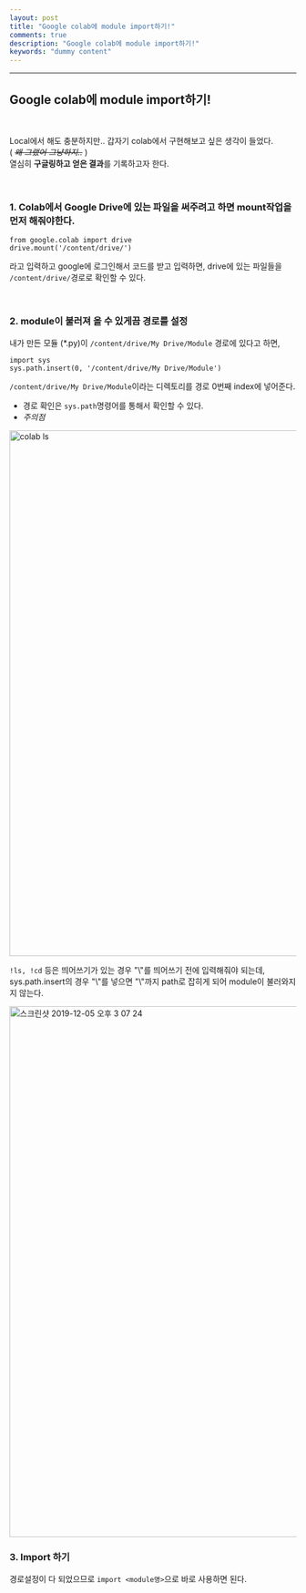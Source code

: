 ```yaml
---
layout: post
title: "Google colab에 module import하기!"
comments: true
description: "Google colab에 module import하기!"
keywords: "dummy content"
---
```

---

## Google colab에 module import하기!

<br/>

Local에서 해도 충분하지만.. 갑자기 colab에서 구현해보고 싶은 생각이 들었다.  
( ~~*왜 그랬어 그냥하지..*~~ )  
열심히 **구글링하고 얻은 결과**를 기록하고자 한다.  

<br/>

### 1. Colab에서 Google Drive에 있는 파일을 써주려고 하면 mount작업을 먼저 해줘야한다.

```
from google.colab import drive
drive.mount('/content/drive/')
```
라고 입력하고 google에 로그인해서 코드를 받고 입력하면, drive에 있는 파일들을 `/content/drive/`경로로 확인할 수 있다.   

<br/>

### 2. module이 불러져 올 수 있게끔 경로를 설정

내가 만든 모듈 (*.py)이 `/content/drive/My Drive/Module` 경로에 있다고 하면, 
```
import sys
sys.path.insert(0, '/content/drive/My Drive/Module')
```
 `/content/drive/My Drive/Module`이라는 디렉토리를 경로 0번째 index에 넣어준다.

- 경로 확인은 `sys.path`명령어를 통해서 확인할 수 있다.
- *주의점*
  

<img width="923" alt="colab ls" src="https://user-images.githubusercontent.com/35826728/70207853-408ccf00-176f-11ea-9bc1-fdb21cb4aff6.png">  

`!ls, !cd` 등은 띄어쓰기가 있는 경우 "\\"를 띄어쓰기 전에 입력해줘야 되는데, sys.path.insert의 경우 "\\"를 넣으면 "\\"까지 path로 잡히게 되어 module이 불러와지지 않는다.

<img width="932" alt="스크린샷 2019-12-05 오후 3 07 24" src="https://user-images.githubusercontent.com/35826728/70208455-f86eac00-1770-11ea-8d12-f11cc0e523bf.png">

<br/>

### 3. Import 하기

경로설정이 다 되었으므로 `import <module명>`으로 바로 사용하면 된다.